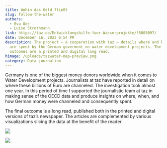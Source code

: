 ```yaml
---
title: Wohin das Geld fließt
slug: follow-the-water
authors:
  - Eva Oer
  - Luise Strothmann
link: https://taz.de/Entwicklungshilfe-fuer-Wasserprojekte/!5808097/
date: December 16, 2023 6:54 PM
description: The project – a cooperation with taz – details where and how money
  are spent by the German goverment on water development projects. The final
  outcomes are a printed and digital long read.
himage: /uploads/tazwater-map-preview.png
category: Data journalism
---
```

Germany is one of the biggest money donors worldwide when it comes to Water Development projects. Journalists at taz have reported in detail on where these billions of Euro are channeled. The investigation took almost one year. In this period of time I supported the journalistic team at taz in making sense of the OECD data and produce insights on where, when, and how German money were channeled and consequently spent. 

The final outcome is a long read, published both in the printed and digital versions of taz’s newspaper. The articles are complemented by various visualizations slicing the data at the benefit of the reader.

![](/uploads/tazwater-interactivevis.png)

![](/uploads/tazwater-interaction.png)